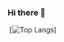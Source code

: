 ### Hi there 👋

![<Title for your card>](https://github-readme-stats.vercel.app/api?username=jakobmichael&show_icons=true&theme=radical)
[![Top Langs](https://github-readme-stats.vercel.app/api/top-langs/?username=jakobmichael)]
<!--(https://github.com/<username>/<repository_name>)--!>
